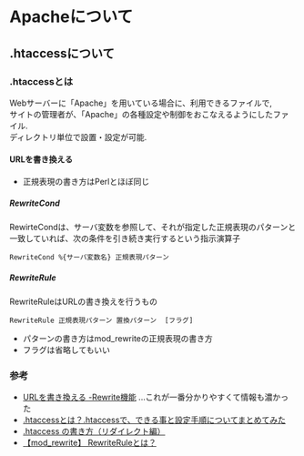 # Apacheについて
## .htaccessについて
### .htaccessとは
Webサーバーに「Apache」を用いている場合に、利用できるファイルで,  
サイトの管理者が、「Apache」の各種設定や制御をおこなえるようにしたファイル.  
ディレクトリ単位で設置・設定が可能.

#### URLを書き換える
- 正規表現の書き方はPerlとほぼ同じ

##### RewriteCond
RewirteCondは、サーバ変数を参照して、それが指定した正規表現のパターンと一致していれば、次の条件を引き続き実行するという指示演算子

```
RewriteCond %{サーバ変数名} 正規表現パターン
```

##### RewriteRule
RewriteRuleはURLの書き換えを行うもの  
```
RewriteRule 正規表現パターン 置換パターン  [フラグ]
```

- パターンの書き方はmod_rewriteの正規表現の書き方
- フラグは省略してもいい

### 参考
- [URLを書き換える -Rewrite機能](https://rfs.jp/server/apache/02apache/url_rewrite.html) ...これが一番分かりやすくて情報も濃かった
- [.htaccessとは？.htaccessで、できる事と設定手順についてまとめてみた](https://viral-community.com/blog/htaccess-3065/)
- [.htaccess の書き方（リダイレクト編）](https://qiita.com/shotets/items/1f8f308e008dcb96bf43)
- [【mod_rewrite】 RewriteRuleとは？](http://ysklog.net/mod-rewrite/rewrite-rule.html)
